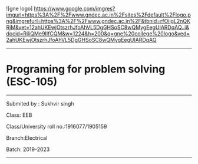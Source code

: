 ![gne logo] https://www.google.com/imgres?imgurl=https%3A%2F%2Fwww.gndec.ac.in%2Fsites%2Fdefault%2Flogo.png&imgrefurl=https%3A%2F%2Fwww.gndec.ac.in%2F&tbnid=rfOiigL2nQKRjM&vet=12ahUKEwjOtszrhJfoAhVL5DgGHSoSC8wQMygEegUIARDqAQ..i&docid=RjliQMe9IIfCQM&w=1224&h=200&q=gne%20college%20logo&ved=2ahUKEwjOtszrhJfoAhVL5DgGHSoSC8wQMygEegUIARDqAQ
_ _ _ _ _
 # Programing for problem solving (ESC-105)

_ _ _ _ _

Submited by : Sukhvir singh

Class: EEB

Class/University roll no.:1916077/1905159

Branch:Electrical 

Batch: 2019-2023

_ _ _ _ _
